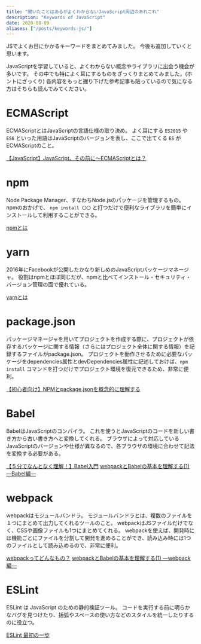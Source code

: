 ```yaml
---
title: "聞いたことはあるがよくわからないJavaScript周辺のあれこれ"
description: "Keywords of JavaScript"
date: 2020-08-09
aliases: ["/posts/keywords-js/"]
---
```


JSでよくお目にかかるキーワードをまとめてみました。
今後も追加していくと思います。
<!--more-->
JavaScriptを学習していると、よくわからない概念やライブラリに出会う機会が多いです。
その中でも特によく耳にするものをざっくりまとめてみました。(ホントにざっくり)
各内容をもっと掘り下げた参考記事も貼っているので気になる方はそちらも読んでみてください。

# ECMAScript
ECMAScriptとはJavaScriptの言語仕様の取り決め。
よく耳にする `ES2015` や `ES6` といった用語はJavaScriptのバージョンを表し、ここで出てくる `ES` がECMAScriptのこと。

[【JavaScript】JavaScript、その前に〜ECMAScriptとは？](https://qiita.com/yukibe/items/acd0bafcf2a10c99d0f6)

# npm
Node Package Manager、すなわちNode.jsのパッケージを管理するもの。
npmのおかげで、 `npm install 〇〇` と打つだけで便利なライブラリを簡単にインストールして利用することができる。

[npmとは](https://qiita.com/lelouch99v/items/05f973df9c54cec23419)

# yarn
2016年にFacebookが公開したかなり新しめのJavaScriptパッケージマネージャ。
役割はnpmとほぼ同じだが、npmと比べてインストール・セキュリティ・バージョン管理の面で優れている。

[yarnとは](https://qiita.com/lelouch99v/items/c97ff951ca31298f3f24)

# package.json
パッケージマネージャを用いてプロジェクトを作成する際に、プロジェクトが依存するパッケージに関する情報（さらにはプロジェクト全体に関する情報）を記録するファイルがpackage.json。
プロジェクトを動作させるために必要なパッケージをdependencies属性とdevDependencies属性に記述しておけば、`npm install` コマンドを打つだけでプロジェクト環境を復元できるため、非常に便利。

[【初心者向け】NPMとpackage.jsonを概念的に理解する](https://qiita.com/righteous/items/e5448cb2e7e11ab7d477)

# Babel
BabelはJavaScriptのコンパイラ。
これを使うとJavaScriptのコードを新しい書き方から古い書き方へと変換してくれる。
ブラウザによって対応しているJavaScriptのバージョンや仕様が異なるので、各ブラウザの環境に合わせて記法を変換する必要がある。

[【５分でなんとなく理解！】Babel入門](https://qiita.com/Shagamii/items/a87181c22ea777ee2acc)
[webpackとBabelの基本を理解する(1) ―Babel編―](https://qiita.com/koedamon/items/92c986456e4b9e845acd)

# webpack
webpackはモジュールバンドラ。
モジュールバンドラとは、複数のファイルを１つにまとめて出力してくれるツールのこと。
webpackはJSファイルだけでなく、CSSや画像ファイルも1つにまとめてくれる。
webpackを使えば、開発時には機能ごとにファイルを分割して開発を進めることができ、読み込み時には1つのファイルとして読み込めるので、非常に便利。

[webpackってどんなもの？](https://qiita.com/kamykn/items/45fb4690ace32216ca25)
[webpackとBabelの基本を理解する(1) ―webpack編―](https://qiita.com/koedamon/items/3e64612d22f3473f36a4)

# ESLint
ESLint は JavaScript のための静的検証ツール。
コードを実行する前に明らかなバグを見つけたり、括弧やスペースの使い方などのスタイルを統一したりするのに役立つ。

[ESLint 最初の一歩](https://qiita.com/mysticatea/items/f523dab04a25f617c87d)
